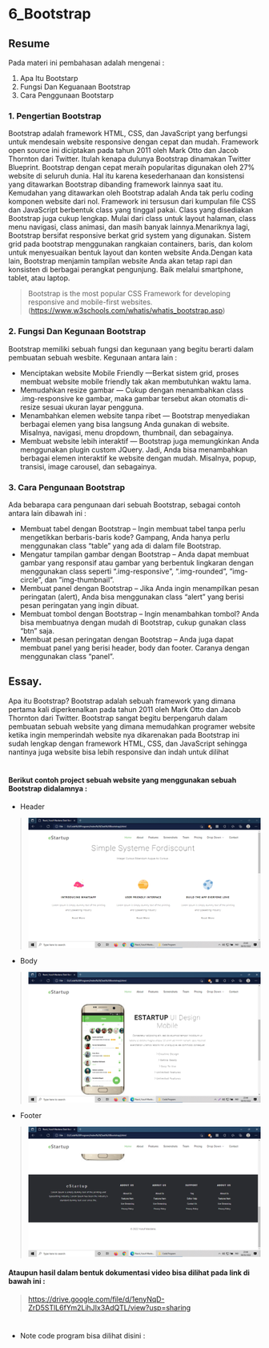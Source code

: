 # 6_Bootstrap 

## Resume
Pada materi ini pembahasan adalah mengenai :

1. Apa Itu Bootstarp
2. Fungsi Dan Keguanaan Bootstrap
3. Cara Penggunaan Bootstarp

### 1. Pengertian Bootstrap
Bootstrap adalah framework HTML, CSS, dan JavaScript yang berfungsi untuk mendesain website responsive dengan cepat dan mudah. Framework open source ini diciptakan pada tahun 2011 oleh Mark Otto dan Jacob Thornton dari Twitter. Itulah kenapa dulunya Bootstrap dinamakan Twitter Blueprint. Bootstrap dengan cepat meraih popularitas digunakan oleh 27% website di seluruh dunia. Hal itu karena kesederhanaan dan konsistensi yang ditawarkan Bootstrap dibanding framework lainnya saat itu. Kemudahan yang ditawarkan oleh Bootstrap adalah Anda tak perlu coding komponen website dari nol. Framework ini tersusun dari kumpulan file CSS dan JavaScript berbentuk class yang tinggal pakai. Class yang disediakan Bootstrap juga cukup lengkap. Mulai dari class untuk layout halaman, class menu navigasi, class animasi, dan masih banyak lainnya.Menariknya lagi, Bootstrap bersifat responsive berkat grid system yang digunakan. Sistem grid pada bootstrap menggunakan rangkaian containers, baris, dan kolom untuk menyesuaikan bentuk layout dan konten website Anda.Dengan kata lain, Bootstrap menjamin tampilan website Anda akan tetap rapi dan konsisten di berbagai perangkat pengunjung. Baik melalui smartphone, tablet, atau laptop.
> Bootstrap is the most popular CSS Framework for developing responsive and mobile-first websites.(https://www.w3schools.com/whatis/whatis_bootstrap.asp)

### 2. Fungsi Dan Kegunaan Bootstrap
Bootstrap memiliki sebuah fungsi dan kegunaan yang begitu berarti dalam pembuatan sebuah wesbite. Kegunaan antara lain :
* Menciptakan website Mobile Friendly —Berkat sistem grid, proses membuat website mobile friendly tak akan membutuhkan waktu lama.
* Memudahkan resize gambar — Cukup dengan menambahkan class .img-responsive ke gambar, maka gambar tersebut akan otomatis di-resize sesuai ukuran layar pengguna.
* Menambahkan elemen website tanpa ribet — Bootstrap menyediakan berbagai elemen yang bisa langsung Anda gunakan di website. Misalnya, navigasi, menu dropdown, thumbnail, dan sebagainya.
* Membuat website lebih interaktif — Bootstrap juga memungkinkan Anda menggunakan plugin custom JQuery. Jadi, Anda bisa menambahkan berbagai elemen interaktif ke website dengan mudah. Misalnya, popup, transisi, image carousel, dan sebagainya.

### 3. Cara Pengunaan Bootstrap
Ada bebarapa cara pengunaan dari sebuah Bootstrap, sebagai contoh antara lain dibawah ini :

* Membuat tabel dengan Bootstrap – Ingin membuat tabel tanpa perlu mengetikkan berbaris-baris kode? Gampang, Anda hanya perlu menggunakan class “table” yang ada di dalam file Bootstrap.
* Mengatur tampilan gambar dengan Bootstrap – Anda dapat membuat gambar yang responsif atau gambar yang berbentuk lingkaran dengan menggunakan class seperti “.img-responsive”, “.img-rounded”, ”img-circle”, dan ”img-thumbnail”.
* Membuat panel dengan Bootstrap – Jika Anda ingin menampilkan pesan peringatan (alert), Anda bisa menggunakan class “alert” yang berisi pesan peringatan yang ingin dibuat.
* Membuat tombol dengan Bootstrap – Ingin menambahkan tombol? Anda bisa membuatnya dengan mudah di Bootstrap, cukup gunakan class “btn” saja.
* Membuat pesan peringatan dengan Bootstrap – Anda juga dapat membuat panel yang berisi header, body dan footer. Caranya dengan menggunakan class “panel”.

## Essay.
Apa itu Bootstrap? Bootstrap adalah sebuah framework yang dimana pertama kali diperkenalkan pada tahun 2011 oleh Mark Otto dan Jacob Thornton dari Twitter. Bootstrap sangat begitu berpengaruh dalam pembuatan sebuah website yang dimana memudahkan programer website ketika ingin memperindah website nya dikarenakan pada Bootstrap ini sudah lengkap dengan framework HTML, CSS, dan JavaScript sehingga nantinya juga website bisa lebih responsive dan indah untuk dilihat
#
#### Berikut contoh project sebuah website yang menggunakan sebuah Bootstrap didalamnya :

* Header
> <img src=".\screenshots\Header.png">

* Body
> <img src=".\screenshots\Body.png">

* Footer
> <img src=".\screenshots\Footer.png">

#### Ataupun hasil dalam bentuk dokumentasi video bisa dilihat pada link di bawah ini :
> https://drive.google.com/file/d/1enyNqD-ZrD5STlL6fYm2LihJIx3AdQTL/view?usp=sharing

#
* Note code program bisa dilihat disini :
>
